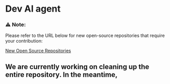 # Dev AI agent

### ⚠️ Note:
Please refer to the URL below for new open-source repositories that require your contribution:

[New Open Source Repositories](https://github.com/dev-ai-agent/dev-ai-agent)

## We are currently working on cleaning up the entire repository. In the meantime, 
